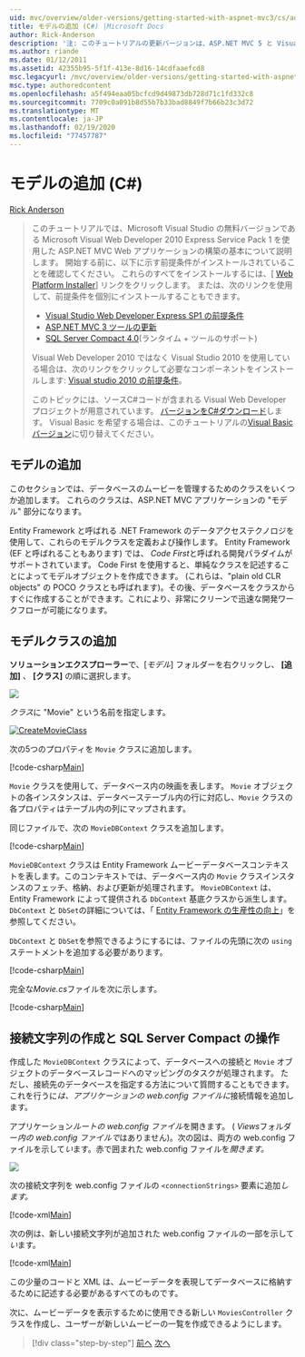 ```yaml
---
uid: mvc/overview/older-versions/getting-started-with-aspnet-mvc3/cs/adding-a-model
title: モデルの追加 (C#) |Microsoft Docs
author: Rick-Anderson
description: '注: このチュートリアルの更新バージョンは、ASP.NET MVC 5 と Visual Studio 2013 を使用するこちらで入手できます。 より安全で、より簡単にフォローとデモができます...'
ms.author: riande
ms.date: 01/12/2011
ms.assetid: 42355b95-5f1f-413e-8d16-14cdfaaefcd8
msc.legacyurl: /mvc/overview/older-versions/getting-started-with-aspnet-mvc3/cs/adding-a-model
msc.type: authoredcontent
ms.openlocfilehash: a5f494eaa05bcfcd9d49873db728d71c1fd332c8
ms.sourcegitcommit: 7709c0a091b8d55b7b33bad8849f7b66b23c3d72
ms.translationtype: MT
ms.contentlocale: ja-JP
ms.lasthandoff: 02/19/2020
ms.locfileid: "77457787"
---
```

# <a name="adding-a-model-c"></a>モデルの追加 (C#)

[Rick Anderson](https://twitter.com/RickAndMSFT)

> このチュートリアルでは、Microsoft Visual Studio の無料バージョンである Microsoft Visual Web Developer 2010 Express Service Pack 1 を使用した ASP.NET MVC Web アプリケーションの構築の基本について説明します。 開始する前に、以下に示す前提条件がインストールされていることを確認してください。 これらのすべてをインストールするには、[ [Web Platform Installer](https://www.microsoft.com/web/gallery/install.aspx?appid=VWD2010SP1Pack)] リンクをクリックします。 または、次のリンクを使用して、前提条件を個別にインストールすることもできます。
> 
> - [Visual Studio Web Developer Express SP1 の前提条件](https://www.microsoft.com/web/gallery/install.aspx?appid=VWD2010SP1Pack)
> - [ASP.NET MVC 3 ツールの更新](https://www.microsoft.com/web/gallery/install.aspx?appsxml=&amp;appid=MVC3)
> - [SQL Server Compact 4.0](https://www.microsoft.com/web/gallery/install.aspx?appid=SQLCE;SQLCEVSTools_4_0)(ランタイム + ツールのサポート)
> 
> Visual Web Developer 2010 ではなく Visual Studio 2010 を使用している場合は、次のリンクをクリックして必要なコンポーネントをインストールします: [Visual studio 2010 の前提条件](https://www.microsoft.com/web/gallery/install.aspx?appsxml=&amp;appid=VS2010SP1Pack)。
> 
> このトピックには、ソースC#コードが含まれる Visual Web Developer プロジェクトが用意されています。 [バージョンをC#ダウンロード](https://code.msdn.microsoft.com/Introduction-to-MVC-3-10d1b098)します。 Visual Basic を希望する場合は、このチュートリアルの[Visual Basic バージョン](../vb/adding-a-model.md)に切り替えてください。

## <a name="adding-a-model"></a>モデルの追加

このセクションでは、データベースのムービーを管理するためのクラスをいくつか追加します。 これらのクラスは、ASP.NET MVC アプリケーションの "モデル" 部分になります。

Entity Framework と呼ばれる .NET Framework のデータアクセステクノロジを使用して、これらのモデルクラスを定義および操作します。 Entity Framework (EF と呼ばれることもあります) では、 *Code First*と呼ばれる開発パラダイムがサポートされています。 Code First を使用すると、単純なクラスを記述することによってモデルオブジェクトを作成できます。 (これらは、"plain old CLR objects" の POCO クラスとも呼ばれます)。その後、データベースをクラスからすぐに作成することができます。これにより、非常にクリーンで迅速な開発ワークフローが可能になります。

## <a name="adding-model-classes"></a>モデルクラスの追加

**ソリューションエクスプローラー**で、[*モデル*] フォルダーを右クリックし、 **[追加]** 、 **[クラス]** の順に選択します。

![](adding-a-model/_static/image1.png)

*クラス*に "Movie" という名前を指定します。

[![CreateMovieClass](adding-a-model/_static/image3.png)](adding-a-model/_static/image2.png)

次の5つのプロパティを `Movie` クラスに追加します。

[!code-csharp[Main](adding-a-model/samples/sample1.cs)]

`Movie` クラスを使用して、データベース内の映画を表します。 `Movie` オブジェクトの各インスタンスは、データベーステーブル内の行に対応し、`Movie` クラスの各プロパティはテーブル内の列にマップされます。

同じファイルで、次の `MovieDBContext` クラスを追加します。

[!code-csharp[Main](adding-a-model/samples/sample2.cs)]

`MovieDBContext` クラスは Entity Framework ムービーデータベースコンテキストを表します。このコンテキストでは、データベース内の `Movie` クラスインスタンスのフェッチ、格納、および更新が処理されます。 `MovieDBContext` は、Entity Framework によって提供される `DbContext` 基底クラスから派生します。 `DbContext` と `DbSet`の詳細については、「 [Entity Framework の生産性の向上](https://blogs.msdn.com/b/efdesign/archive/2010/06/21/productivity-improvements-for-the-entity-framework.aspx?wa=wsignin1.0)」を参照してください。

`DbContext` と `DbSet`を参照できるようにするには、ファイルの先頭に次の `using` ステートメントを追加する必要があります。

[!code-csharp[Main](adding-a-model/samples/sample3.cs)]

完全な*Movie.cs*ファイルを次に示します。

[!code-csharp[Main](adding-a-model/samples/sample4.cs)]

## <a name="creating-a-connection-string-and-working-with-sql-server-compact"></a>接続文字列の作成と SQL Server Compact の操作

作成した `MovieDBContext` クラスによって、データベースへの接続と `Movie` オブジェクトのデータベースレコードへのマッピングのタスクが処理されます。 ただし、接続先のデータベースを指定する方法について質問することもできます。 これを行うに*は、アプリケーションの web.config ファイルに*接続情報を追加します。

アプリケーション*ルートの web.config ファイル*を開きます。 ( *Views*フォルダー*内の web.config ファイルで*はありません)。次の図は、両方の web.config ファイルを示して*い*ます。赤で囲まれた web.config ファイルを*開きます。*

![](adding-a-model/_static/image4.png)

次の接続文字列を web.config ファイルの `<connectionStrings>` 要素に追加*します。*

[!code-xml[Main](adding-a-model/samples/sample5.xml)]

次の例は、新しい接続文字列が追加された web.config ファイルの一部を示して*い*ます。

[!code-xml[Main](adding-a-model/samples/sample6.xml)]

この少量のコードと XML は、ムービーデータを表現してデータベースに格納するために記述する必要があるすべてのものです。

次に、ムービーデータを表示するために使用できる新しい `MoviesController` クラスを作成し、ユーザーが新しいムービーの一覧を作成できるようにします。

> [!div class="step-by-step"]
> [前へ](adding-a-view.md)
> [次へ](accessing-your-models-data-from-a-controller.md)
